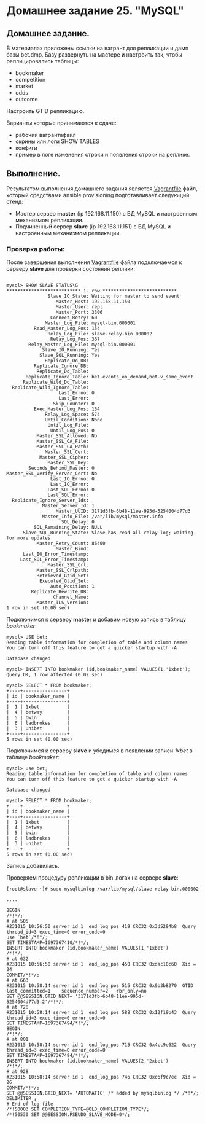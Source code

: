 # Домашнее задание 25. "MySQL"

## Домашнее задание.

В материалах приложены ссылки на вагрант для репликации и дамп базы bet.dmp.
Базу развернуть на мастере и настроить так, чтобы реплицировались таблицы:
- bookmaker
- competition
- market
- odds     
- outcome 

Настроить GTID репликацию.

Варианты которые принимаются к сдаче:
- рабочий вагрантафайл
- скрины или логи SHOW TABLES
- конфиги
- пример в логе изменения строки и появления строки на реплике.

## Выполнение.

Результатом выполнения домашнего задания является [Vagrantfile](Vagrantfile) файл, который средствами ansible provisioning подготавливает следующий стенд:
- Мастер сервер  **master** (ip 192.168.11.150) с БД MySQL и настроенным механизмом репликации.
- Подчиненный сервер **slave** (ip 192.168.11.151) с БД MySQL и настроенным механизмом репликации.


### Проверка работы:

После завершения выполнения  [Vagrantfile](Vagrantfile) файла подключаемся к серверу **slave** для проверки состояния реплики:

```

mysql> SHOW SLAVE STATUS\G
*************************** 1. row ***************************
               Slave_IO_State: Waiting for master to send event
                  Master_Host: 192.168.11.150
                  Master_User: repl
                  Master_Port: 3306
                Connect_Retry: 60
              Master_Log_File: mysql-bin.000001
          Read_Master_Log_Pos: 154
               Relay_Log_File: slave-relay-bin.000002
                Relay_Log_Pos: 367
        Relay_Master_Log_File: mysql-bin.000001
             Slave_IO_Running: Yes
            Slave_SQL_Running: Yes
              Replicate_Do_DB: 
          Replicate_Ignore_DB: 
           Replicate_Do_Table: 
       Replicate_Ignore_Table: bet.events_on_demand,bet.v_same_event
      Replicate_Wild_Do_Table: 
  Replicate_Wild_Ignore_Table: 
                   Last_Errno: 0
                   Last_Error: 
                 Skip_Counter: 0
          Exec_Master_Log_Pos: 154
              Relay_Log_Space: 574
              Until_Condition: None
               Until_Log_File: 
                Until_Log_Pos: 0
           Master_SSL_Allowed: No
           Master_SSL_CA_File: 
           Master_SSL_CA_Path: 
              Master_SSL_Cert: 
            Master_SSL_Cipher: 
               Master_SSL_Key: 
        Seconds_Behind_Master: 0
Master_SSL_Verify_Server_Cert: No
                Last_IO_Errno: 0
                Last_IO_Error: 
               Last_SQL_Errno: 0
               Last_SQL_Error: 
  Replicate_Ignore_Server_Ids: 
             Master_Server_Id: 1
                  Master_UUID: 3171d3fb-6b48-11ee-995d-5254004d77d3
             Master_Info_File: /var/lib/mysql/master.info
                    SQL_Delay: 0
          SQL_Remaining_Delay: NULL
      Slave_SQL_Running_State: Slave has read all relay log; waiting for more updates
           Master_Retry_Count: 86400
                  Master_Bind: 
      Last_IO_Error_Timestamp: 
     Last_SQL_Error_Timestamp: 
               Master_SSL_Crl: 
           Master_SSL_Crlpath: 
           Retrieved_Gtid_Set: 
            Executed_Gtid_Set: 
                Auto_Position: 1
         Replicate_Rewrite_DB: 
                 Channel_Name: 
           Master_TLS_Version: 
1 row in set (0.00 sec)
```

Подключимся к серверу **master** и добавим новую запись в таблицу *bookmaker*:
```
mysql> USE bet;
Reading table information for completion of table and column names
You can turn off this feature to get a quicker startup with -A

Database changed

mysql> INSERT INTO bookmaker (id,bookmaker_name) VALUES(1,'1xbet');
Query OK, 1 row affected (0.02 sec)

mysql> SELECT * FROM bookmaker;
+----+----------------+
| id | bookmaker_name |
+----+----------------+
|  1 | 1xbet          |
|  4 | betway         |
|  5 | bwin           |
|  6 | ladbrokes      |
|  3 | unibet         |
+----+----------------+
5 rows in set (0.00 sec)
```

Подключимся к серверу **slave** и убедимся в появлении записи *1xbet* в таблице *bookmaker*:

```
mysql> use bet;
Reading table information for completion of table and column names
You can turn off this feature to get a quicker startup with -A

Database changed
 
mysql> SELECT * FROM bookmaker;
+----+----------------+
| id | bookmaker_name |
+----+----------------+
|  1 | 1xbet          |
|  4 | betway         |
|  5 | bwin           |
|  6 | ladbrokes      |
|  3 | unibet         |
+----+----------------+
5 rows in set (0.00 sec)
```
Запись добавилась.

Проверяем процедуру репликации в bin-логах на сервере **slave**:

```
[root@slave ~]# sudo mysqlbinlog /var/lib/mysql/slave-relay-bin.000002

....

BEGIN
/*!*/;
# at 505
#231015 10:56:50 server id 1  end_log_pos 419 CRC32 0x3d5294b8 	Query	thread_id=3	exec_time=0	error_code=0
use `bet`/*!*/;
SET TIMESTAMP=1697367410/*!*/;
INSERT INTO bookmaker (id,bookmaker_name) VALUES(1,'1xbet')
/*!*/;
# at 632
#231015 10:56:50 server id 1  end_log_pos 450 CRC32 0xdac10c60 	Xid = 24
COMMIT/*!*/;
# at 663
#231015 10:58:14 server id 1  end_log_pos 515 CRC32 0x9b3b8270 	GTID	last_committed=1	sequence_number=2	rbr_only=no
SET @@SESSION.GTID_NEXT= '3171d3fb-6b48-11ee-995d-5254004d77d3:2'/*!*/;
# at 728
#231015 10:58:14 server id 1  end_log_pos 588 CRC32 0x12f19b43 	Query	thread_id=3	exec_time=0	error_code=0
SET TIMESTAMP=1697367494/*!*/;
BEGIN
/*!*/;
# at 801
#231015 10:58:14 server id 1  end_log_pos 715 CRC32 0x4cc9e622 	Query	thread_id=3	exec_time=0	error_code=0
SET TIMESTAMP=1697367494/*!*/;
INSERT INTO bookmaker (id,bookmaker_name) VALUES(2,'2xbet')
/*!*/;
# at 928
#231015 10:58:14 server id 1  end_log_pos 746 CRC32 0xc6f9c7ec 	Xid = 26
COMMIT/*!*/;
SET @@SESSION.GTID_NEXT= 'AUTOMATIC' /* added by mysqlbinlog */ /*!*/;
DELIMITER ;
# End of log file
/*!50003 SET COMPLETION_TYPE=@OLD_COMPLETION_TYPE*/;
/*!50530 SET @@SESSION.PSEUDO_SLAVE_MODE=0*/;
```

